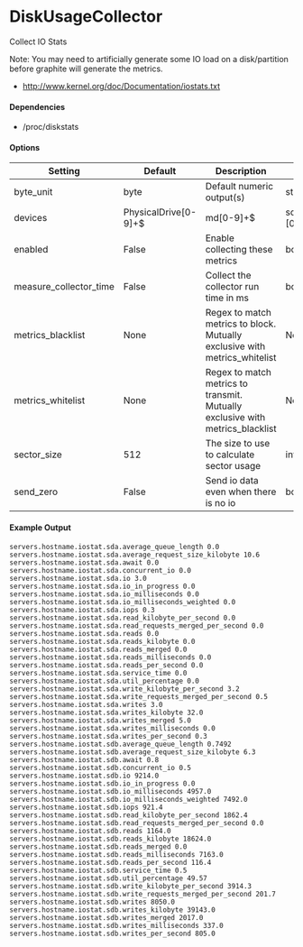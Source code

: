 <!--This file was generated from the python source
Please edit the source to make changes
-->
DiskUsageCollector
=====

Collect IO Stats

Note: You may need to artificially generate some IO load on a disk/partition
before graphite will generate the metrics.

 * http://www.kernel.org/doc/Documentation/iostats.txt

#### Dependencies

 * /proc/diskstats


#### Options

Setting | Default | Description | Type
--------|---------|-------------|-----
byte_unit | byte | Default numeric output(s) | str
devices | PhysicalDrive[0-9]+$|md[0-9]+$|sd[a-z]+[0-9]*$|x?vd[a-z]+[0-9]*$|disk[0-9]+$|dm\-[0-9]+$ | A regex of which devices to gather metrics for. Defaults to md, sd, xvd, disk, and dm devices | str
enabled | False | Enable collecting these metrics | bool
measure_collector_time | False | Collect the collector run time in ms | bool
metrics_blacklist | None | Regex to match metrics to block. Mutually exclusive with metrics_whitelist | NoneType
metrics_whitelist | None | Regex to match metrics to transmit. Mutually exclusive with metrics_blacklist | NoneType
sector_size | 512 | The size to use to calculate sector usage | int
send_zero | False | Send io data even when there is no io | bool

#### Example Output

```
servers.hostname.iostat.sda.average_queue_length 0.0
servers.hostname.iostat.sda.average_request_size_kilobyte 10.6
servers.hostname.iostat.sda.await 0.0
servers.hostname.iostat.sda.concurrent_io 0.0
servers.hostname.iostat.sda.io 3.0
servers.hostname.iostat.sda.io_in_progress 0.0
servers.hostname.iostat.sda.io_milliseconds 0.0
servers.hostname.iostat.sda.io_milliseconds_weighted 0.0
servers.hostname.iostat.sda.iops 0.3
servers.hostname.iostat.sda.read_kilobyte_per_second 0.0
servers.hostname.iostat.sda.read_requests_merged_per_second 0.0
servers.hostname.iostat.sda.reads 0.0
servers.hostname.iostat.sda.reads_kilobyte 0.0
servers.hostname.iostat.sda.reads_merged 0.0
servers.hostname.iostat.sda.reads_milliseconds 0.0
servers.hostname.iostat.sda.reads_per_second 0.0
servers.hostname.iostat.sda.service_time 0.0
servers.hostname.iostat.sda.util_percentage 0.0
servers.hostname.iostat.sda.write_kilobyte_per_second 3.2
servers.hostname.iostat.sda.write_requests_merged_per_second 0.5
servers.hostname.iostat.sda.writes 3.0
servers.hostname.iostat.sda.writes_kilobyte 32.0
servers.hostname.iostat.sda.writes_merged 5.0
servers.hostname.iostat.sda.writes_milliseconds 0.0
servers.hostname.iostat.sda.writes_per_second 0.3
servers.hostname.iostat.sdb.average_queue_length 0.7492
servers.hostname.iostat.sdb.average_request_size_kilobyte 6.3
servers.hostname.iostat.sdb.await 0.8
servers.hostname.iostat.sdb.concurrent_io 0.5
servers.hostname.iostat.sdb.io 9214.0
servers.hostname.iostat.sdb.io_in_progress 0.0
servers.hostname.iostat.sdb.io_milliseconds 4957.0
servers.hostname.iostat.sdb.io_milliseconds_weighted 7492.0
servers.hostname.iostat.sdb.iops 921.4
servers.hostname.iostat.sdb.read_kilobyte_per_second 1862.4
servers.hostname.iostat.sdb.read_requests_merged_per_second 0.0
servers.hostname.iostat.sdb.reads 1164.0
servers.hostname.iostat.sdb.reads_kilobyte 18624.0
servers.hostname.iostat.sdb.reads_merged 0.0
servers.hostname.iostat.sdb.reads_milliseconds 7163.0
servers.hostname.iostat.sdb.reads_per_second 116.4
servers.hostname.iostat.sdb.service_time 0.5
servers.hostname.iostat.sdb.util_percentage 49.57
servers.hostname.iostat.sdb.write_kilobyte_per_second 3914.3
servers.hostname.iostat.sdb.write_requests_merged_per_second 201.7
servers.hostname.iostat.sdb.writes 8050.0
servers.hostname.iostat.sdb.writes_kilobyte 39143.0
servers.hostname.iostat.sdb.writes_merged 2017.0
servers.hostname.iostat.sdb.writes_milliseconds 337.0
servers.hostname.iostat.sdb.writes_per_second 805.0
```


